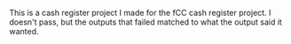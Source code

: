 This is a cash register project I made for the fCC cash register project. I doesn't pass, but the outputs that failed matched to what the output said it wanted. 
